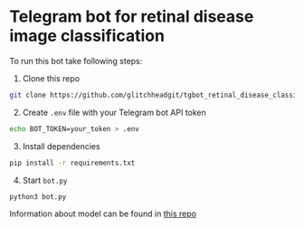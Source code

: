 # Telegram bot for retinal disease image classification

To run this bot take following steps:

1. Clone this repo
```bash
git clone https://github.com/glitchheadgit/tgbot_retinal_disease_classifier
```

2. Create `.env` file with your Telegram bot API token
```bash
echo BOT_TOKEN=your_token > .env
```

3. Install dependencies
```bash
pip install -r requirements.txt
```

4. Start `bot.py`
```bash
python3 bot.py
```

Information about model can be found in [this repo](https://github.com/EkaterinShitik/Blindness_detection)
